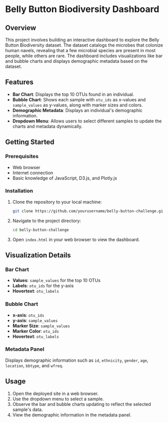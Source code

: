 
# Belly Button Biodiversity Dashboard

## Overview

This project involves building an interactive dashboard to explore the Belly Button Biodiversity dataset. The dataset catalogs the microbes that colonize human navels, revealing that a few microbial species are present in most people, while others are rare. The dashboard includes visualizations like bar and bubble charts and displays demographic metadata based on the dataset.

## Features

- **Bar Chart**: Displays the top 10 OTUs found in an individual.
- **Bubble Chart**: Shows each sample with `otu_ids` as x-values and `sample_values` as y-values, along with marker sizes and colors.
- **Demographic Metadata**: Displays an individual's demographic information.
- **Dropdown Menu**: Allows users to select different samples to update the charts and metadata dynamically.

## Getting Started

### Prerequisites

- Web browser
- Internet connection
- Basic knowledge of JavaScript, D3.js, and Plotly.js

### Installation

1. Clone the repository to your local machine:
   ```bash
   git clone https://github.com/yourusername/belly-button-challenge.git
   ```
2. Navigate to the project directory:
   ```bash
   cd belly-button-challenge
   ```
3. Open `index.html` in your web browser to view the dashboard.

## Visualization Details

### Bar Chart

- **Values**: `sample_values` for the top 10 OTUs
- **Labels**: `otu_ids` for the y-axis
- **Hovertext**: `otu_labels`

### Bubble Chart

- **x-axis**: `otu_ids`
- **y-axis**: `sample_values`
- **Marker Size**: `sample_values`
- **Marker Color**: `otu_ids`
- **Hovertext**: `otu_labels`

### Metadata Panel

Displays demographic information such as `id`, `ethnicity`, `gender`, `age`, `location`, `bbtype`, and `wfreq`.

## Usage

1. Open the deployed site in a web browser.
2. Use the dropdown menu to select a sample.
3. Observe the bar and bubble charts updating to reflect the selected sample's data.
4. View the demographic information in the metadata panel.



